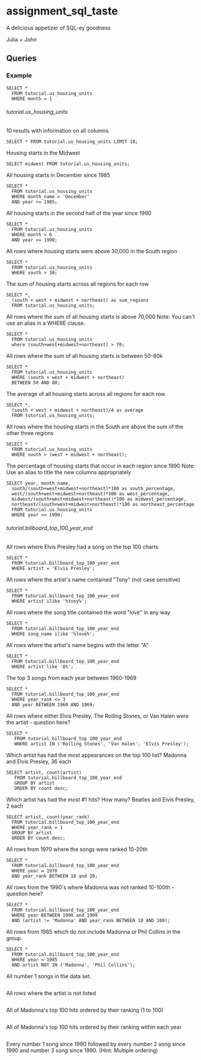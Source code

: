 # assignment_sql_taste
A delicious appetizer of SQL-ey goodness

Julia + John

## Queries

### Example

```
SELECT *
  FROM tutorial.us_housing_units
  WHERE month = 1
```

###### tutorial.us_housing_units


10 results with information on all columns
```
SELECT * FROM tutorial.us_housing_units LIMIT 10; 
```
Housing starts in the Midwest
```
SELECT midwest FROM tutorial.us_housing_units; 
```
All housing starts in December since 1985
```
SELECT * 
  FROM tutorial.us_housing_units 
  WHERE month_name = 'December'
  AND year >= 1985; 
```
All housing starts in the second half of the year since 1990
```
SELECT * 
  FROM tutorial.us_housing_units 
  WHERE month > 6
  AND year >= 1990;  
```
All rows where housing starts were above 30,000 in the South region
```
SELECT * 
  FROM tutorial.us_housing_units 
  WHERE south > 30; 
```
The sum of housing starts across all regions for each row
```
SELECT *, 
  (south + west + midwest + northeast) as sum_regions
  FROM tutorial.us_housing_units; 
```
All rows where the sum of all housing starts is above 70,000 Note: You can't use an alias in a WHERE clause.
```
SELECT * 
  FROM tutorial.us_housing_units
  where (south+west+midwest+northeast) > 70;
```
All rows where the sum of all housing starts is between 50-80k
```
SELECT *
  FROM tutorial.us_housing_units
  WHERE (south + west + midwest + northeast)
  BETWEEN 50 AND 80; 
```
The average of all housing starts across all regions for each row
```
SELECT *,
  (south + west + midwest + northeast)/4 as average
  FROM tutorial.us_housing_units; 
```
All rows where the housing starts in the South are above the sum of the other three regions
```
SELECT *
  FROM tutorial.us_housing_units
  WHERE south > (west + midwest + northeast);
```
The percentage of housing starts that occur in each region since 1990 Note: Use an alias to title the new columns appropriately
```
SELECT year, month_name,
  south/(south+west+midwest+northeast)*100 as south_percentage,
  west/(south+west+midwest+northeast)*100 as west_percentage,
  midwest/(south+west+midwest+northeast)*100 as midwest_percentage,
  northeast/(south+west+midwest+northeast)*100 as northeast_percentage
  FROM tutorial.us_housing_units
  WHERE year >= 1990;
```



###### tutorial.billboard_top_100_year_end

All rows where Elvis Presley had a song on the top 100 charts
```
SELECT * 
  FROM tutorial.billboard_top_100_year_end 
  WHERE artist = 'Elvis Presley';
```
All rows where the artist's name contained "Tony" (not case sensitive)
```
SELECT * 
  FROM tutorial.billboard_top_100_year_end 
  WHERE artist ilike '%tony%';
```
All rows where the song title contained the word "love" in any way
```
SELECT * 
  FROM tutorial.billboard_top_100_year_end 
  WHERE song_name ilike '%love%';
```
All rows where the artist's name begins with the letter "A"
```
SELECT * 
  FROM tutorial.billboard_top_100_year_end 
  WHERE artist like 'A%';
```
The top 3 songs from each year between 1960-1969
```
SELECT * 
  FROM tutorial.billboard_top_100_year_end 
  WHERE year_rank <= 3
  AND year BETWEEN 1960 AND 1969;
```
All rows where either Elvis Presley, The Rolling Stones, or Van Halen were the artist - question here?
```
SELECT *
   FROM tutorial.billboard_top_100_year_end
   WHERE artist IN ('Rolling Stones', 'Van Halen', 'Elvis Presley');
```
Which artist has had the most appearances on the top 100 list? Madonna and Elvis Presley, 36 each
```
SELECT artist, count(artist)
   FROM tutorial.billboard_top_100_year_end
   GROUP BY artist
   ORDER BY count desc;
```
Which artist has had the most #1 hits? How many? Beatles and Elvis Presley, 2 each
```
SELECT artist, count(year_rank)
  FROM tutorial.billboard_top_100_year_end
  WHERE year_rank = 1
  GROUP BY artist
  ORDER BY count desc;
```
All rows from 1970 where the songs were ranked 10-20th
```
SELECT * 
  FROM tutorial.billboard_top_100_year_end 
  WHERE year = 1970
  AND year_rank BETWEEN 10 and 20;
```
All rows from the 1990's where Madonna was not ranked 10-100th - question here?
```
SELECT * 
  FROM tutorial.billboard_top_100_year_end 
  WHERE year BETWEEN 1990 and 1999
  AND (artist != 'Madonna' AND year_rank BETWEEN 10 AND 100);
```
All rows from 1985 which do not include Madonna or Phil Collins in the group.
```
SELECT * 
  FROM tutorial.billboard_top_100_year_end 
  WHERE year = 1985
  AND artist NOT IN ('Madonna', 'Phil Collins');
```
All number 1 songs in the data set.
```
```
All rows where the artist is not listed
```
```
All of Madonna's top 100 hits ordered by their ranking (1 to 100)
```
```
All of Madonna's top 100 hits ordered by their ranking within each year
```
```
Every number 1 song since 1990 followed by every number 2 song since 1990 and number 3 song since 1990. (Hint: Multiple ordering)
```
```